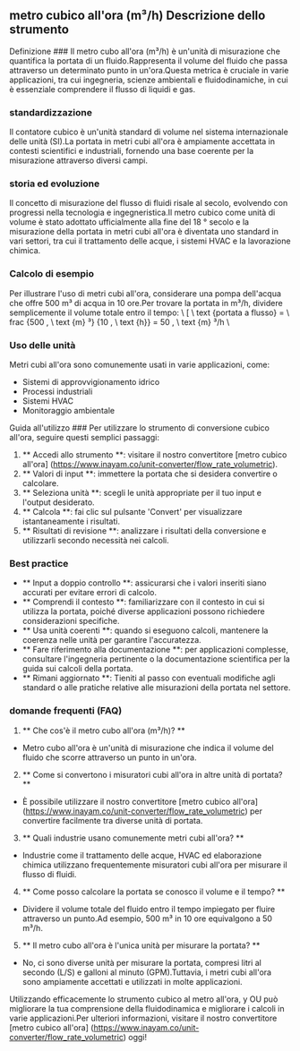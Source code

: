 ## metro cubico all'ora (m³/h) Descrizione dello strumento

Definizione ###
Il metro cubo all'ora (m³/h) è un'unità di misurazione che quantifica la portata di un fluido.Rappresenta il volume del fluido che passa attraverso un determinato punto in un'ora.Questa metrica è cruciale in varie applicazioni, tra cui ingegneria, scienze ambientali e fluidodinamiche, in cui è essenziale comprendere il flusso di liquidi e gas.

### standardizzazione
Il contatore cubico è un'unità standard di volume nel sistema internazionale delle unità (SI).La portata in metri cubi all'ora è ampiamente accettata in contesti scientifici e industriali, fornendo una base coerente per la misurazione attraverso diversi campi.

### storia ed evoluzione
Il concetto di misurazione del flusso di fluidi risale al secolo, evolvendo con progressi nella tecnologia e ingegneristica.Il metro cubico come unità di volume è stato adottato ufficialmente alla fine del 18 ° secolo e la misurazione della portata in metri cubi all'ora è diventata uno standard in vari settori, tra cui il trattamento delle acque, i sistemi HVAC e la lavorazione chimica.

### Calcolo di esempio
Per illustrare l'uso di metri cubi all'ora, considerare una pompa dell'acqua che offre 500 m³ di acqua in 10 ore.Per trovare la portata in m³/h, dividere semplicemente il volume totale entro il tempo:
\ [
\ text {portata a flusso} = \ frac {500 \, \ text {m} ³} {10 \, \ text {h}} = 50 \, \ text {m} ³/h
\

### Uso delle unità
Metri cubi all'ora sono comunemente usati in varie applicazioni, come:
- Sistemi di approvvigionamento idrico
- Processi industriali
- Sistemi HVAC
- Monitoraggio ambientale

Guida all'utilizzo ###
Per utilizzare lo strumento di conversione cubico all'ora, seguire questi semplici passaggi:
1. ** Accedi allo strumento **: visitare il nostro convertitore [metro cubico all'ora] (https://www.inayam.co/unit-converter/flow_rate_volumetric).
2. ** Valori di input **: immettere la portata che si desidera convertire o calcolare.
3. ** Seleziona unità **: scegli le unità appropriate per il tuo input e l'output desiderato.
4. ** Calcola **: fai clic sul pulsante 'Convert' per visualizzare istantaneamente i risultati.
5. ** Risultati di revisione **: analizzare i risultati della conversione e utilizzarli secondo necessità nei calcoli.

### Best practice
- ** Input a doppio controllo **: assicurarsi che i valori inseriti siano accurati per evitare errori di calcolo.
- ** Comprendi il contesto **: familiarizzare con il contesto in cui si utilizza la portata, poiché diverse applicazioni possono richiedere considerazioni specifiche.
- ** Usa unità coerenti **: quando si eseguono calcoli, mantenere la coerenza nelle unità per garantire l'accuratezza.
- ** Fare riferimento alla documentazione **: per applicazioni complesse, consultare l'ingegneria pertinente o la documentazione scientifica per la guida sui calcoli della portata.
- ** Rimani aggiornato **: Tieniti al passo con eventuali modifiche agli standard o alle pratiche relative alle misurazioni della portata nel settore.

### domande frequenti (FAQ)

1. ** Che cos'è il metro cubo all'ora (m³/h)? **
- Metro cubo all'ora è un'unità di misurazione che indica il volume del fluido che scorre attraverso un punto in un'ora.

2. ** Come si convertono i misuratori cubi all'ora in altre unità di portata? **
- È possibile utilizzare il nostro convertitore [metro cubico all'ora] (https://www.inayam.co/unit-converter/flow_rate_volumetric) per convertire facilmente tra diverse unità di portata.

3. ** Quali industrie usano comunemente metri cubi all'ora? **
- Industrie come il trattamento delle acque, HVAC ed elaborazione chimica utilizzano frequentemente misuratori cubi all'ora per misurare il flusso di fluidi.

4. ** Come posso calcolare la portata se conosco il volume e il tempo? **
- Dividere il volume totale del fluido entro il tempo impiegato per fluire attraverso un punto.Ad esempio, 500 m³ in 10 ore equivalgono a 50 m³/h.

5. ** Il metro cubo all'ora è l'unica unità per misurare la portata? **
- No, ci sono diverse unità per misurare la portata, compresi litri al secondo (L/S) e galloni al minuto (GPM).Tuttavia, i metri cubi all'ora sono ampiamente accettati e utilizzati in molte applicazioni.

Utilizzando efficacemente lo strumento cubico al metro all'ora, y OU può migliorare la tua comprensione della fluidodinamica e migliorare i calcoli in varie applicazioni.Per ulteriori informazioni, visitare il nostro convertitore [metro cubico all'ora] (https://www.inayam.co/unit-converter/flow_rate_volumetric) oggi!